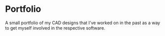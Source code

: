 # Portfolio
A small portfolio of my CAD designs that I've worked on in the past as a way to get myself involved in the respective software.
